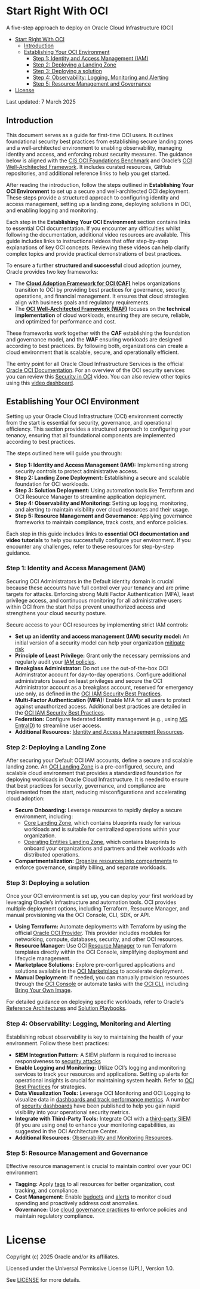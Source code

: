 # Start Right With OCI

A five-step approach to deploy on Oracle Cloud Infrastructure (OCI)

- [Start Right With OCI](#start-right-with-oci)
  - [Introduction](#introduction)
  - [Establishing Your OCI Environment](#establishing-your-oci-environment)
    - [Step 1: Identity and Access Management (IAM)](#step-1-identity-and-access-management-iam)
    - [Step 2: Deploying a Landing Zone](#step-2-deploying-a-landing-zone)
    - [Step 3: Deploying a solution](#step-3-deploying-a-solution)
    - [Step 4: Observability: Logging, Monitoring and Alerting](#step-4-observability-logging-monitoring-and-alerting)
    - [Step 5: Resource Management and Governance](#step-5-resource-management-and-governance)
- [License](#license)

Last updated: 7 March 2025

## Introduction

This document serves as a guide for first-time OCI users. It outlines foundational security best practices from establishing secure landing zones and a well‑architected environment to enabling observability, managing identity and access, and enforcing robust security measures. The guidance below is aligned with the [CIS OCI Foundations Benchmark](https://www.cisecurity.org/benchmark/oracle_cloud) and Oracle’s [OCI Well-Architected Framework](https://docs.oracle.com/en/solutions/oci-best-practices/index.html). It includes curated resources, GitHub repositories, and additional reference links to help you get started.  

After reading the introduction, follow the steps outlined in **Establishing Your OCI Environment** to set up a secure and well-architected OCI deployment. These steps provide a structured approach to configuring identity and access management, setting up a landing zone, deploying solutions in OCI, and enabling logging and monitoring.  

Each step in the **Establishing Your OCI Environment** section contains links to essential OCI documentation. If you encounter any difficulties whilst following the documentation, additional video resources are available. This guide includes links to instructional videos that offer step-by-step explanations of key OCI concepts. Reviewing these videos can help clarify complex topics and provide practical demonstrations of best practices.  

To ensure a further **structured and successful** cloud adoption journey, Oracle provides two key frameworks:  

- The **[Cloud Adoption Framework for OCI (CAF)](https://www.oracle.com/cloud/cloud-adoption-framework/)**  helps organizations transition to OCI by providing best practices for governance, security, operations, and financial management. It ensures that cloud strategies align with business goals and regulatory requirements.  
- The **[OCI Well-Architected Framework (WAF)](https://docs.oracle.com/en/solutions/oci-best-practices/index.html)**  focuses on the **technical implementation** of cloud workloads, ensuring they are secure, reliable, and optimized for performance and cost.  

These frameworks work together with the **CAF** establishing the foundation and governance model, and the **WAF** ensuring workloads are designed according to best practices. By following both, organizations can create a cloud environment that is scalable, secure, and operationally efficient.  

The entry point for all Oracle Cloud Infrastructure Services is the official [Oracle OCI Documentation](https://docs.oracle.com/en-us/iaas/Content/home.htm).
For an overview of the OCI security services you can review this [Security in OCI](https://videohub.oracle.com/media/Kick+off+your+Oracle+Cloud+Journey+-+Part+3/1_om5n1tll) video. You can also review other topics using this [video dashboard](https://www.oracle.com/uk/cloud/architecture-center/oci-in-5/).

## Establishing Your OCI Environment  

Setting up your Oracle Cloud Infrastructure (OCI) environment correctly from the start is essential for security, governance, and operational efficiency. This section provides a structured approach to configuring your tenancy, ensuring that all foundational components are implemented according to best practices.  

The steps outlined here will guide you through:  

- **Step 1: Identity and Access Management (IAM):** Implementing strong security controls to protect administrative access.  
- **Step 2: Landing Zone Deployment:** Establishing a secure and scalable foundation for OCI workloads.  
- **Step 3: Solution Deployment:** Using automation tools like Terraform and OCI Resource Manager to streamline application deployment.  
- **Step 4: Observability and Monitoring:** Setting up logging, monitoring, and alerting to maintain visibility over cloud resources and their usage. 
- **Step 5: Resource Management and Governance:** Applying governance frameworks to maintain compliance, track costs, and enforce policies.  

Each step in this guide includes links to **essential OCI documentation and video tutorials** to help you successfully configure your environment. If you encounter any challenges, refer to these resources for step-by-step guidance.  

### Step 1: Identity and Access Management (IAM)

Securing OCI Administrators in the Default identity domain is crucial because these accounts have full control over your tenancy and are prime targets for attacks. Enforcing strong Multi Factor Authentication (MFA), least privilege access, and continuous monitoring for all administrative users within OCI from the start helps prevent unauthorized access and strengthens your cloud security posture. 

Secure access to your OCI resources by implementing strict IAM controls:


- **Set up an identity and access management (IAM) security model:** An initial version of a security model can help your organization [mitigate risk](https://docs.oracle.com/en-us/iaas/Content/cloud-adoption-framework/iam-security-structure.htm)
- **Principle of Least Privilege:** Grant only the necessary permissions and regularly audit your [IAM policies](https://www.ateam-oracle.com/post/oci-iam-policies-best-practices).
- **Breakglass Administrator:** Do not use the out-of-the-box OCI Adminstrator account for day-to-day operations. Configure additional administrators based on least privileges and secure the OCI Administrator account as a breakglass account, reserved for emergency use only, as defined in the [OCI IAM Security Best Practices](https://docs.oracle.com/en-us/iaas/Content/Security/Reference/iam_security.htm#Securing_IAM).
- **Multi‑Factor Authentication (MFA):** Enable MFA for all users to protect against unauthorized access. Additional best practices are detailed in the [OCI IAM Security Best Practices](https://docs.oracle.com/en-us/iaas/Content/Security/Reference/iam_security.htm#Securing_IAM).
- **Federation:** Configure federated identity management (e.g., using [MS EntraID](https://docs.oracle.com/en-us/iaas/Content/Identity/Concepts/federation.htm)) to streamline user access.
- **Additional Resources:** [Identity and Access Management Resources](https://github.com/oracle-quickstart/oci-self-service-security-guide/tree/main/3-Identity-and-Access-Management).

### Step 2: Deploying a Landing Zone

After securing your Default OCI IAM accounts, define a secure and scalable landing zone. An [OCI Landing Zone](https://github.com/oci-landing-zones/) is a pre-configured, secure, and scalable cloud environment that provides a standardized foundation for deploying workloads in Oracle Cloud Infrastructure. It is needed to ensure that best practices for security, governance, and compliance are implemented from the start, reducing misconfigurations and accelerating cloud adoption:

- **Secure Onboarding:** Leverage resources to rapidly deploy a secure environment, including:
  - [Core Landing Zone](https://github.com/oci-landing-zones/terraform-oci-core-landingzone), which contains blueprints ready for various workloads and is suitable for centralized operations within your organization.
  - [Operating Entities Landing Zone](https://github.com/oci-landing-zones/oci-landing-zone-operating-entities), which contains blueprints to onboard your organizations and partners and their workloads with distributed operations.
- **Compartmentalization:** [Organize resources into compartments](https://docs.oracle.com/en-us/iaas/Content/Identity/Tasks/managingcompartments.htm#Working) to enforce governance, simplify billing, and separate workloads.

### Step 3: Deploying a solution 

Once your OCI environment is set up, you can deploy your first workload by leveraging Oracle’s infrastructure and automation tools. OCI provides multiple deployment options, including Terraform, Resource Manager, and manual provisioning via the OCI Console, CLI, SDK, or API.

- **Using Terraform:** Automate deployments with Terraform by using the official [Oracle OCI Provider](https://registry.terraform.io/providers/oracle/oci/latest/docs). This provider includes modules for networking, compute, databases, security, and other OCI resources.
- **Resource Manager:** Use OCI [Resource Manager](https://docs.oracle.com/en-us/iaas/Content/ResourceManager/Concepts/resourcemanager.htm) to run Terraform templates directly within the OCI Console, simplifying deployment and lifecycle management.
- **Marketplace Solutions:** Explore pre-configured applications and solutions available in the [OCI Marketplace](https://cloudmarketplace.oracle.com/marketplace/en_US/homePage.jspx) to accelerate deployment.
- **Manual Deployment:** If needed, you can manually provision resources through the [OCI Console](https://docs.oracle.com/en-us/iaas/Content/GSG/Tasks/launchinginstance.htm) or automate tasks with the [OCI CLI](https://docs.oracle.com/en-us/iaas/Content/API/Concepts/cliconcepts.htm), including [Bring Your Own Image](https://docs.oracle.com/en-us/iaas/Content/Compute/References/bringyourownimage.htm).

For detailed guidance on deploying specific workloads, refer to Oracle's [Reference Architectures](https://www.oracle.com/cloud/architecture-center/) and [Solution Playbooks](https://docs.oracle.com/solutions/).

### Step 4: Observability: Logging, Monitoring and Alerting

Establishing robust observability is key to maintaining the health of your environment. Follow these best practices:

- **SIEM Integration Pattern:** A SIEM platform is required to increase responsiveness to [security attacks](https://docs.oracle.com/en-us/iaas/Content/cloud-adoption-framework/siem-integration.htm)
- **Enable Logging and Monitoring:** Utilize OCI’s logging and monitoring services to track your resources and applications. Setting up alerts for operational insights is crucial for maintaining system health. Refer to [OCI Best Practices](https://docs.oracle.com/en/solutions/oci-best-practices/index.html) for strategies.
- **Data Visualization Tools:** Leverage OCI Monitoring and OCI Logging to visualize data in [dashboards and track performance metrics](https://docs.oracle.com/en-us/iaas/Content/Dashboards/Tasks/dashboards.htm). A number of [security dashboards](https://blogs.oracle.com/observability/post/oracle-cloud-infrastructure-security-fundamentals-dashboards-using-oci-logging-analytics) have been published to help you gain rapid visibility into your operational security metrics.
- **Integrate with Third-Party Tools:** Integrate OCI with a [third-party SIEM](https://docs.oracle.com/solutions/?q=SIEM&cType=reference-architectures%2Csolution-playbook%2Cbuilt-deployed&sort=date-desc&lang=en) (if you are using one) to enhance your monitoring capabilities, as suggested in the OCI Architecture Center.
- **Additional Resources**: [Observability and Monitoring Resources](https://github.com/oracle-quickstart/oci-self-service-security-guide/tree/main/1-Logging-Monitoring-and-Alerting#logging-monitoring-and-alerting).

### Step 5: Resource Management and Governance

Effective resource management is crucial to maintain control over your OCI environment:

- **Tagging:** Apply [tags](https://docs.oracle.com/en-us/iaas/Content/Tagging/Concepts/taggingoverview.htm) to all resources for better organization, cost tracking, and compliance.
- **Cost Management:** Enable [budgets](https://docs.oracle.com/en-us/iaas/Content/Billing/Tasks/managingbudgets.htm) and [alerts](https://docs.oracle.com/en-us/iaas/Content/Billing/Tasks/managingalertrules.htm) to monitor cloud spending and proactively address cost anomalies.
- **Governance:** Use [cloud governance practices](https://docs.oracle.com/en/solutions/foundational-oci-governance-model/index.html) to enforce policies and maintain regulatory compliance.

# License

Copyright (c) 2025 Oracle and/or its affiliates.

Licensed under the Universal Permissive License (UPL), Version 1.0.

See [LICENSE](https://github.com/oracle-devrel/technology-engineering/blob/main/LICENSE) for more details.

